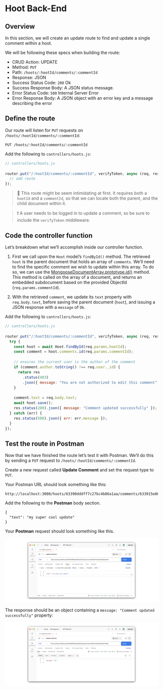 # Hoot Back-End 

## Overview
In this section, we will create an update route to find and update a single comment within a hoot.

We will be following these specs when building the route:

- CRUD Action: UPDATE
- Method: `PUT`
- Path: `/hoots/:hootId/comments/:commentId`
- Response: JSON
- Success Status Code: `200` Ok
- Success Response Body: A JSON status message.
- Error Status Code: `500` Internal Server Error
- Error Response Body: A JSON object with an error key and a message describing the error

## Define the route
Our route will listen for `PUT` requests on `/hoots/:hootId/comments/:commentId`:

```
PUT /hoots/:hootId/comments/:commentId
```

Add the following to `controllers/hoots.js`:

```js
// controllers/hoots.js

router.put("/:hootId/comments/:commentId", verifyToken, async (req, res) => {
  // add route
});
```

> 🧠 This route might be seem intimidating at first. It requires both a `hootId` and a `commentId`, so that we can locate both the parent, and the child document within it.

> ❗ A user needs to be logged in to update a comment, so be sure to include the `verifyToken` middleware.

## Code the controller function
Let’s breakdown what we’ll accomplish inside our controller function.

1. First we call upon the `Hoot` model’s `findById()` method. The retrieved `hoot` is the parent document that holds an array of `comments`. We’ll need to find the specific comment we wish to update within this array. To do so, we can use the [MongooseDocumentArray.prototype.id()](https://mongoosejs.com/docs/api/documentarray.html) method. This method is called on the array of a document, and returns an embedded subdocument based on the provided ObjectId (`req.params.commentId`).

2. With the retrieved `comment`, we update its `text` property with `req.body.text`, before saving the parent document (`hoot`), and issuing a JSON response with a `message` of `Ok`.

Add the following to `controllers/hoots.js`:

```js
// controllers/hoots.js

router.put("/:hootId/comments/:commentId", verifyToken, async (req, res) => {
  try {
    const hoot = await Hoot.findById(req.params.hootId);
    const comment = hoot.comments.id(req.params.commentId);

    // ensures the current user is the author of the comment
    if (comment.author.toString() !== req.user._id) {
      return res
        .status(403)
        .json({ message: "You are not authorized to edit this comment" });
    }

    comment.text = req.body.text;
    await hoot.save();
    res.status(200).json({ message: "Comment updated successfully" });
  } catch (err) {
    res.status(500).json({ err: err.message });
  }
});
```

## Test the route in Postman
Now that we have finished the route let’s test it with Postman. We’ll do this by sending a `PUT` request to `/hoots/:hootId/comments/:commentId`.

Create a new request called **Update Comment** and set the request type to `PUT`.

Your Postman URL should look something like this:

```
http://localhost:3000/hoots/63390dddff7c27bc4b86a1aa/comments/633915e08845c5a891cd4bf2
```

Add the following to the **Postman** body section.

```
{
  "text": "my super cool update"
}
```

Your **Postman** request should look something like this.

![comment PUT request](/public/images/comment-update-req.png)

The response should be an object containing a `message: "Comment updated successfully"` property:

![comment PUT res](/public/images/comment-update-res.png)